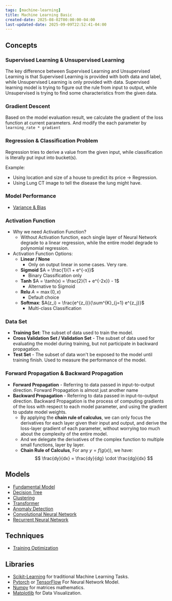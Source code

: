 ```yaml
---
tags: [machine-learning]
title: Machine Learning Basic
created-date: 2025-08-02T00:00:00-04:00
last-updated-date: 2025-09-09T22:52:41-04:00
---
```


## Concepts

### Supervised Learning & Unsupervised Learning

The key difference between Supervised Learning and Unsupervised Learning is that Supervised Learning is provided with both data and label, while Unsupervised Learning is only provided with data. Supervised learning model is trying to figure out the rule from input to output, while Unsupervised is trying to find some characteristics from the given data.

### Gradient Descent

Based on the model evaluation result, we calculate the gradient of the loss function at current parameters. And modify the each parameter by `learning_rate * gradient`

### Regression & Classification Problem

Regression tries to derive a value from the given input, while classification is literally put input into bucket(s).

Example:

- Using location and size of a house to predict its price -> Regression.
- Using Lung CT image to tell the disease the lung might have.

### Model Performance

- [Variance & Bias](note/by/developer/variance_n_bias.md)

### Activation Function

- Why we need Activation Function?
	- Without Activation function, each single layer of Neural Network degrade to a linear regression, while the entire model degrade to polynomial regression.
- Activation Function Options:
	- **Linear / None**
		- Only on output linear in some cases. Very rare.
	- **Sigmoid** $A = \frac{1}{1 + e^{-x}}$
		- Binary Classification only
	- **Tanh** $A = \tanh(x) = \frac{2}{1 + e^{-2x}} - 1$
		- Alternative to Sigmoid
	- **Relu** $A = \max(0,x)$
		- Default choice
	- **Softmax**: $A(z_i) = \frac{e^{z_i}}{\sum^{K}_{j=1} e^{z_j}}$
		- Multi-class Classification

### Data Set

- **Training Set**: The subset of data used to train the model.
- **Cross Validation Set / Validation Set** - The subset of data used for evaluating the model during training, but not participate in backward propagation.
- **Test Set** - The subset of data won't be exposed to the model until training finish. Used to measure the performance of the model.

### Forward Propagation & Backward Propagation

- **Forward Propagation** - Referring to data passed in input-to-output direction. Forward Propagation is almost just another name
- **Backward Propagation** - Referring to data passed in input-to-output direction. Backward Propagation is the process of computing gradients of the loss with respect to each model parameter, and using the gradient to update model weights.
	- By applying the **chain rule of calculus**, we can only focus the derivatives for each layer given their input and output, and derive the loss-layer gradient of each parameter, without worrying too much about the complexity of the entire model.
	- And we delegate the derivatives of the complex function to multiple small functions, layer by layer.
	- **Chain Rule of Calculus**, For any $y=f(g(x))$, we have:
	  $$ \frac{dy}{dx} = \frac{dy}{dg} \cdot \frac{dg}{dx} ​$$

## Models

- [Fundamental Model](note/by/developer/fundamental_model.md)
- [Decision Tree](note/by/developer/decision_tree.md)
- [Clustering](note/by/developer/clustering.md)
- [Transformer](note/by/developer/transformer.md)
- [Anomaly Detection](note/by/developer/anomaly_detection.md)
- [Convolutional Neural Network](note/by/developer/convolutional_neural_network.md)
- [Recurrent Neural Network](note/by/developer/recurrent_neural_network.md)

## Techniques

- [Training Optimization](note/by/developer/training_optimization.md)

## Libraries

- [Scikit-Learning](https://scikit-learn.org) for traditional Machine Learning Tasks.
- [Pytorch](https://pytorch.org/) or [TensorFlow](https://www.tensorflow.org/) For Neural Network Model.
- [Numpy](https://numpy.org/) for matrices mathematics.
- [Matplotlib](https://matplotlib.org/) for Data Visualization.

[^1]: Machine Learning Specialization https://www.coursera.org/specializations/machine-learning-introduction